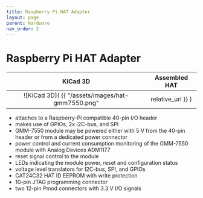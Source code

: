 ```yaml
---
title: Raspberry Pi HAT Adapter
layout: page
parent: Hardware
nav_order: 2
---
```

# Raspberry Pi HAT Adapter

|KiCad 3D|Assembled HAT|
|:-:|:-:|
|![KiCad 3D]( {{ "/assets/images/hat-gmm7550.png" | relative_url }} )|![Assembled HAT]( {{ "/assets/images/hat-gmm7550.jpg" | relative_url }} ) |

- attaches to a Raspberry-Pi compatible 40-pin I/O header
- makes use of GPIOs, 2x I2C-bus, and SPI
- GMM-7550 module may be powered either with 5&nbsp;V from the 40-pin
  header or from a dedicated power connector
- power control and current consumption monitoring of the GMM-7550
  module with Analog Devices ADM1177
- reset signal control to the module
- LEDs indicating the module power, reset and configuration status
- voltage level translators for I2C-bus, SPI, and GPIOs
- CAT24C32 HAT ID EEPROM with write protection
- 10-pin JTAG programming connector
- two 12-pin Pmod connectors with 3.3&nbsp;V I/O signals

